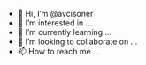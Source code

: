 - 👋 Hi, I’m @avcisoner
- 👀 I’m interested in ...
- 🌱 I’m currently learning ...
- 💞️ I’m looking to collaborate on ...
- 📫 How to reach me ...

<!---
avcisoner/avcisoner is a ✨ special ✨ repository because its `README.md` (this file) appears on your GitHub profile.
You can click the Preview link to take a look at your changes.
--->

